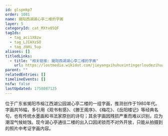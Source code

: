 ```yaml
---
id: glspmkp7
order: 1081
name: 揭阳西湖湖心亭二楼的字画
layer: 5
categoryId: cat_MXtv05QF
tagIds:
  - tag_aci1X8zw
  - tag_LJIAXzSO
  - tag_zbHi_5up
aliases: []
titledLinks:
  - title: "相关链接: 揭阳西湖湖心亭二楼的字画"
    url: https://lostmedia.wikidot.com/jieyangxihuhuxintingerloudezihua
parent: ""
relatedEntries: []
timelineEvents: []
nsfw: false
lastUpdated: 1758087125
---
```


位于广东省揭阳市榕江西湖公园湖心亭二楼的一组字画，推测创作于1980年代。字画共16幅，多引用《观书有感》、《滕王阁序》、《梅花》、《岳阳楼记》等经典名句，也有传统水墨画和书法家原创的诗句；其余字画因残损严重而难以识别，应为潮湿气候蛀蚀。现今湖心亭通往二楼的出入口因闭锁而不对外开放，只能从拍摄到的照片中考证字画内容。